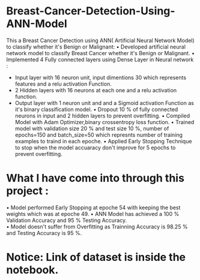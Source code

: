 # Breast-Cancer-Detection-Using-ANN-Model
This a Breast Cancer Detection using ANN( Artificial Neural Network Model) to classify whether it's Benign or Malignant:
• Developed artificial neural network model to classify Breast Cancer whether it's Benign or Malignant. 
• Implemented 4  Fully connected layers using Dense Layer in Neural network :
  -  Input layer with 16 neuron unit, input dimentions 30 which represents features and a relu activation Function.
  -  2 Hidden layers with 16 neurons at each one  and a relu activation function.
  -  Output layer with 1 neuron unit and  and a Sigmoid activation Function as it's binary classification model.
• Dropout 10 % of fully connected neurons in input and 2 hidden layers to prevent overfitting. 
• Compiled Model with Adam Optimizer,binary crossentropy loss function.
• Trained model with validation size 20 % and test size 10 %, number of epochs=150 and batch_size=50 which represnts number of training examples to traind in each epoche.
• Applied Early Stopping Technique to stop when the model accuaracy don't improve for 5 epochs to prevent overfitting.
# What I have come into through this project :
• Model performed Early Stopping at epoche 54  with keeping the best weights which was at epoche 49.
• ANN Model has achieved a 100 % Validation Accuracy and 95 % Testing Accuracy.  
• Model doesn't suffer from Overfitting  as Trainning Accuracy is 98.25 % and Testing Accuracy is 95 %.
# Notice: Link of dataset is inside the notebook.
